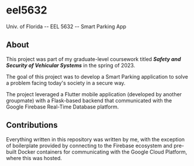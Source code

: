 # eel5632
Univ. of Florida -- EEL 5632 -- Smart Parking App

## About
This project was part of my graduate-level coursework titled **_Safety and Security of Vehicular Systems_** in the spring of 2023.

The goal of this project was to develop a Smart Parking application to solve a problem facing today's society in a secure way.

The project leveraged a Flutter mobile application (developed by another groupmate) with a Flask-based backend that communicated with the
Google Firebase Real-Time Database platform.

## Contributions

Everything written in this repository was written by me, with the exception of boilerplate provided by connecting to the Firebase ecosystem and pre-built Docker
containers for communicating with the Google Cloud Platform, where this was hosted.
